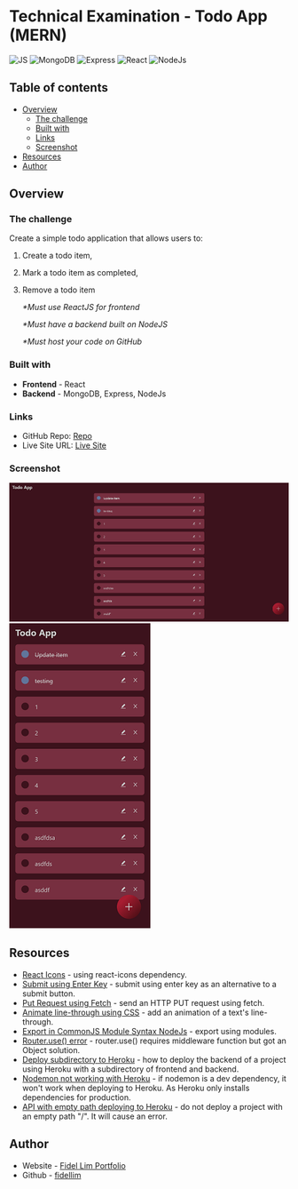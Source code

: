 # Technical Examination - Todo App (MERN)

![JS](https://img.shields.io/badge/-JavaScript-F7DF1E?logo=javascript&logoColor=black&logoWidth=25)
![MongoDB](https://img.shields.io/badge/-MongoDB-47A248?logo=mongodb&logoColor=fff&logoWidth=25)
![Express](https://img.shields.io/badge/-Express-000000?logo=express&logoColor=fff&logoWidth=25)
![React](https://img.shields.io/badge/-React-61DAFB?logo=react&logoColor=fff&logoWidth=25)
![NodeJs](https://img.shields.io/badge/-NodeJs-339933?logo=node.js&logoColor=fff&logoWidth=25)

## Table of contents

- [Overview](#overview)
  - [The challenge](#the-challenge)
  - [Built with](#built-with)
  - [Links](#links)
  - [Screenshot](#screenshot)
- [Resources](#resources)
- [Author](#author)

## Overview

### The challenge

Create a simple todo application that allows users to:

1. Create a todo item,
2. Mark a todo item as completed,
3. Remove a todo item

   _\*Must use ReactJS for frontend_

   _\*Must have a backend built on NodeJS_

   _\*Must host your code on GitHub_

### Built with

- **Frontend** - React
- **Backend** - MongoDB, Express, NodeJs

### Links

- GitHub Repo: [Repo](https://github.com/fidellim/Test-Project-1)
- Live Site URL: [Live Site](https://fidellim-test-project-1.netlify.app/)

### Screenshot

![Desktop Solution](./images/solution_desktop.png)
![Mobile Solution](./images/solution_mobile.png)

## Resources

- [React Icons](https://react-icons.github.io/react-icons) - using react-icons dependency.
- [Submit using Enter Key](https://reactgo.com/react-trigger-button-click/#:~:text=Using%20the%20onKeypress%20event,the%20Enter%20key%20is%2013.) - submit using enter key as an alternative to a submit button.
- [Put Request using Fetch](https://jasonwatmore.com/post/2020/11/02/react-fetch-http-put-request-examples) - send an HTTP PUT request using fetch.
- [Animate line-through using CSS](https://stackoverflow.com/questions/36267507/is-it-possible-to-animate-a-css-line-through-text-decoration) - add an animation of a text's line-through.
- [Export in CommonJS Module Syntax NodeJs](https://stackoverflow.com/questions/38296667/getting-unexpected-token-export) - export using modules.
- [Router.use() error](https://stackoverflow.com/questions/27465850/typeerror-router-use-requires-middleware-function-but-got-a-object) - router.use() requires middleware function but got an Object solution.
- [Deploy subdirectory to Heroku](https://janessagarrow.com/blog/how-to-deploy-a-subdirectory-to-heroku/) - how to deploy the backend of a project using Heroku with a subdirectory of frontend and backend.
- [Nodemon not working with Heroku](https://stackoverflow.com/questions/56047981/node-js-heroku-deployment-on-mac-sh-1-nodemon-not-found-npm-err-nodemon) - if nodemon is a dev dependency, it won't work when deploying to Heroku. As Heroku only installs dependencies for production.
- [API with empty path deploying to Heroku](https://stackoverflow.com/questions/62015887/heroku-application-crashed-at-error-code-h10-desc-app-crashed-method-get-path) - do not deploy a project with an empty path "/". It will cause an error.

## Author

- Website - [Fidel Lim Portfolio](https://fidellim-portfolio.netlify.app/)
- Github - [fidellim](https://github.com/fidellim)
